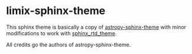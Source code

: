 # limix-sphinx-theme

This sphinx theme is basically a copy of
[astropy-sphinx-theme](https://github.com/astropy/astropy-sphinx-theme) with minor
modifications to work with
[sphinx\_rtd\_theme](https://github.com/rtfd/sphinx_rtd_theme).

All credits go the authors of astropy-sphinx-theme.

